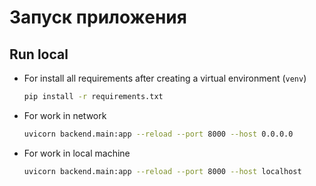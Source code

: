 # Запуск приложения

## Run local

- For install all requirements after creating a virtual environment (`venv`)

    ```bash
    pip install -r requirements.txt
    ```

- For work in network

    ```bash
    uvicorn backend.main:app --reload --port 8000 --host 0.0.0.0
    ```
- For work in local machine

    ```bash
    uvicorn backend.main:app --reload --port 8000 --host localhost
    ```
